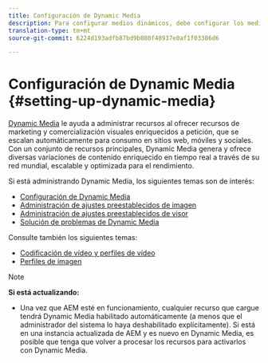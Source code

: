 ```yaml
---
title: Configuración de Dynamic Media
description: Para configurar medios dinámicos, debe configurar los medios dinámicos y administrar los ajustes preestablecidos de imagen y visor
translation-type: tm+mt
source-git-commit: 6224d193adfb87bd9b080f48937e0af1f03386d6

---
```



# Configuración de Dynamic Media {#setting-up-dynamic-media}

[Dynamic Media](https://www.adobe.com/solutions/web-experience-management/dynamic-media.html) le ayuda a administrar recursos al ofrecer recursos de marketing y comercialización visuales enriquecidos a petición, que se escalan automáticamente para consumo en sitios web, móviles y sociales. Con un conjunto de recursos principales, Dynamic Media genera y ofrece diversas variaciones de contenido enriquecido en tiempo real a través de su red mundial, escalable y optimizada para el rendimiento.

<!-- OBSOLETE UNTIL THE INTEGRATING SCENE7 TOPIC GETS A MAJOR UPDATE

>[!NOTE]
>
>This documentation describes Dynamic Media capabilites, which are integrated directly into AEM. If you are using Dynamic Media Classic (previously called Scene7) integrated into AEM, see [Dynamic Media Classic integration documentation](/help/sites-cloud/administering/integrating-scene7.md).
>
>See [Dual Use Scenario](/help/sites-cloud/administering/integrating-scene7.md#dual-use-scenario) for times when you may want to use AEM integrated with Dynamic Media Classic along with Dynamic Media.

-->

Si está administrando Dynamic Media, los siguientes temas son de interés:

* [Configuración de Dynamic Media](config-dm.md)
* [Administración de ajustes preestablecidos de imagen](managing-image-presets.md)
* [Administración de ajustes preestablecidos de visor](managing-viewer-presets.md)
* [Solución de problemas de Dynamic Media](troubleshoot-dm.md)

Consulte también los siguientes temas:

* [Codificación de vídeo y perfiles de vídeo](video-profiles.md)
* [Perfiles de imagen](image-profiles.md)

>[!NOTE]
>
>**Si está actualizando:**
>
>* Una vez que AEM esté en funcionamiento, cualquier recurso que cargue tendrá Dynamic Media habilitado automáticamente (a menos que el administrador del sistema lo haya deshabilitado explícitamente). Si está en una instancia actualizada de AEM y es nuevo en Dynamic Media, es posible que tenga que volver a procesar los recursos para activarlos con Dynamic Media.
